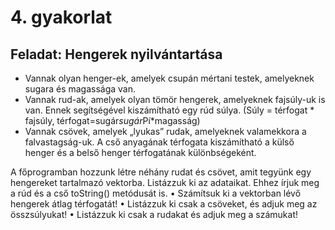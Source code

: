 
# 4. gyakorlat
## Feladat: Hengerek nyilvántartása
- Vannak olyan henger-ek, amelyek csupán mértani testek, amelyeknek sugara és magassága van.
- Vannak rud-ak, amelyek olyan tömör hengerek, amelyeknek fajsúly-uk is van. Ennek segítségével kiszámítható egy rúd súlya. (Súly = térfogat * fajsúly, térfogat=sugár*sugár*Pí*magasság)
- Vannak csövek, amelyek „lyukas” rudak, amelyeknek valamekkora a falvastagság-uk. A cső anyagának térfogata kiszámítható a külső henger és a belső henger térfogatának különbségeként.

A főprogramban hozzunk létre néhány rudat és csövet, amit tegyünk egy hengereket tartalmazó vektorba. Listázzuk ki az adataikat. Ehhez írjuk meg a rúd és a cső toString() metódusát is.
•	Számítsuk ki a vektorban lévő hengerek átlag térfogatát!
•	Listázzuk ki csak a csöveket, és adjuk meg az összsúlyukat!
•	Listázzuk ki csak a rudakat és adjuk meg a számukat!
